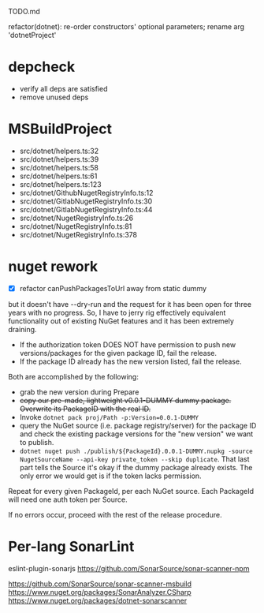 TODO.md

refactor(dotnet): re-order constructors' optional parameters; rename arg 'dotnetProject'

# depcheck

- verify all deps are satisfied
- remove unused deps

# MSBuildProject

- src/dotnet/helpers.ts:32
- src/dotnet/helpers.ts:39
- src/dotnet/helpers.ts:58
- src/dotnet/helpers.ts:61
- src/dotnet/helpers.ts:123
- src/dotnet/GithubNugetRegistryInfo.ts:12
- src/dotnet/GitlabNugetRegistryInfo.ts:30
- src/dotnet/GitlabNugetRegistryInfo.ts:44
- src/dotnet/NugetRegistryInfo.ts:26
- src/dotnet/NugetRegistryInfo.ts:81
- src/dotnet/NugetRegistryInfo.ts:378

# nuget rework

- [x] refactor canPushPackagesToUrl away from static dummy

but it doesn't have --dry-run and the request for it has been open for three years with no progress.
So, I have to jerry rig effectively equivalent functionality out of existing NuGet features and it has been extremely draining.

- If the authorization token DOES NOT have permission to push new versions/packages for the given package ID, fail the release.
- If the package ID already has the new version listed, fail the release.

Both are accomplished by the following:

- grab the new version during Prepare
- ~~copy our pre-made, lightweight v0.0.1-DUMMY dummy package. Overwrite its PackageID with the real ID.~~
- Invoke `dotnet pack proj/Path -p:Version=0.0.1-DUMMY`
- query the NuGet source (i.e. package registry/server) for the package ID and check the existing package versions for the "new version" we want to publish.
- `dotnet nuget push ./publish/${PackageId}.0.0.1-DUMMY.nupkg -source NugetSourceName --api-key private_token --skip duplicate`. That last part tells the Source it's okay if the dummy package already exists. The only error we would get is if the token lacks permission.

Repeat for every given PackageId, per each NuGet source. Each PackageId will need one auth token per Source.

If no errors occur, proceed with the rest of the release procedure.

# Per-lang SonarLint

eslint-plugin-sonarjs
https://github.com/SonarSource/sonar-scanner-npm

https://github.com/SonarSource/sonar-scanner-msbuild
https://www.nuget.org/packages/SonarAnalyzer.CSharp
https://www.nuget.org/packages/dotnet-sonarscanner

